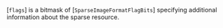 [`flags`] is a bitmask of [`SparseImageFormatFlagBits`] specifying
additional information about the sparse resource.